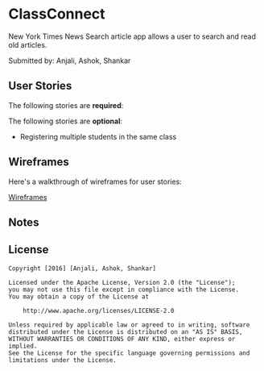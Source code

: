 # ClassConnect

New York Times News Search article app allows a user to search and read old articles.

Submitted by: Anjali, Ashok, Shankar 

## User Stories

The following stories are **required**:


The following stories are **optional**:

* Registering multiple students in the same class

## Wireframes

Here's a walkthrough of wireframes for user stories:

[Wireframes](http://htmlpreview.github.com/?https://github.com/class-connect/ClassConnect/blob/master/wireframes/index.html)

## Notes


## License

    Copyright [2016] [Anjali, Ashok, Shankar]

    Licensed under the Apache License, Version 2.0 (the "License");
    you may not use this file except in compliance with the License.
    You may obtain a copy of the License at

        http://www.apache.org/licenses/LICENSE-2.0

    Unless required by applicable law or agreed to in writing, software
    distributed under the License is distributed on an "AS IS" BASIS,
    WITHOUT WARRANTIES OR CONDITIONS OF ANY KIND, either express or implied.
    See the License for the specific language governing permissions and
    limitations under the License.

